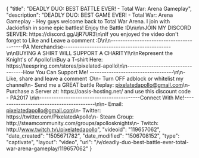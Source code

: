 {
    "title": "DEADLY DUO: BEST BATTLE EVER! - Total War: Arena Gameplay",
    "description": "DEADLY DUO: BEST GAME EVER! - Total War: Arena Gameplay - Hey guys welcome back to Total War Arena. I join with Jackiefish in some epic battles! Enjoy the Battle :D\n\n\nJOIN MY DISCORD SERVER: https:\/\/discord.gg\/JjR7UR3\n\nIf you enjoyed the video don't forget to Like and Leave a comment :D\n\n-----------------------------------------PA Merchandise---------------------------------------------\n\nBUYING A SHIRT WILL SUPPORT A CHARITY!\n\nRepresent the Knight's of Apollo!\nBuy a T-shirt Here: https:\/\/teespring.com\/stores\/pixelated-apollo\n\n----------------------------------How You Can Support Me! -----------------------------------\n\n- Like, share and leave a comment :D\n- Turn OFF adblock or whitelist my channel\n- Send me a GREAT battle Replay: pixelatedapollo@gmail.com\n- Purchase a Server at: https:\/\/oasis-hosting.net\/ and use this discount code - PA2017 \n\n------------------------------------------Connect With Me!-----------------------------------------\n\n- Email: pixelatedapollo@gmail.com\n- Twitter: https:\/\/twitter.com\/PixelatedApollo\n- Steam Group:  http:\/\/steamcommunity.com\/groups\/apollosknights\n- Twitch: http:\/\/www.twitch.tv\/pixelatedapollo",
    "videoid": "119657062",
    "date_created": "1505671782",
    "date_modified": "1506708152",
    "type": "captivate",
    "layout": "video",
    "url": "\/v\/deadly-duo-best-battle-ever-total-war-arena-gameplay\/119657062"
}